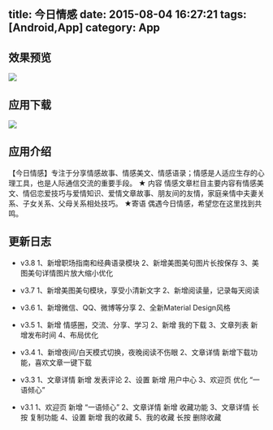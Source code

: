 title: 今日情感
date: 2015-08-04 16:27:21
tags: [Android,App]
category: App
---

## 效果预览
![](http://7q5c2h.com1.z0.glb.clouddn.com/todayEmotionAppScreenshots.gif)

<!--more-->

## 应用下载
![](http://7q5c2h.com1.z0.glb.clouddn.com/TodayEmotionAppDownload.png)


## 应用介绍
【今日情感】专注于分享情感故事、情感美文、情感语录；情感是人适应生存的心理工具，也是人际通信交流的重要手段。 
★ 内容 
情感文章栏目主要内容有情感美文、情侣恋爱技巧与爱情知识、爱情文章故事、朋友间的友情，家庭亲情中夫妻关系、子女关系、父母关系相处技巧。 
★寄语 
偶遇今日情感，希望您在这里找到共鸣。

## 更新日志
* v3.8
1、新增职场指南和经典语录模块
2、新增美图美句图片长按保存
3、美图美句详情图片放大缩小优化

* v3.7
1、新增美图美句模块，享受小清新文字
2、新增阅读量，记录每天阅读

* v3.6
1、新增微信、QQ、微博等分享
2、全新Material Design风格

* v3.5
1、新增 情感圈，交流、分享、学习
2、新增 我的下载
3、文章列表 新增发布时间
4、布局优化

* v3.4
1、新增夜间/白天模式切换，夜晚阅读不伤眼
2、文章详情 新增下载功能，喜欢文章一键下载


* v3.3
1、文章详情 新增 发表评论
2、设置 新增 用户中心
3、欢迎页 优化 “一语倾心”

* v3.1
1、欢迎页 新增 “一语倾心”
2、文章详情 新增 收藏功能
3、文章详情 长按 复制功能
4、设置 新增 我的收藏
5、我的收藏 长按 删除收藏

